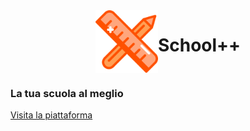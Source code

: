 <div align="center" style="display:flex;">
    <div style="margin:auto; display:flex">
        <img src="./public/img/logo.svg" height="100px"/>
        <h1>School++</h1>
    </div>
</div>

### La tua scuola al meglio

[Visita la piattaforma](http://www.schoolplusplus.space)
